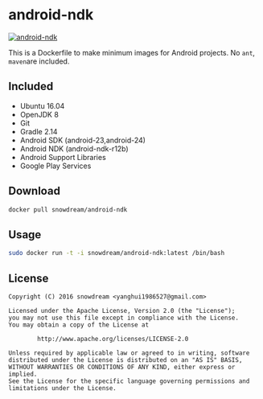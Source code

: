 # android-ndk
[![android-ndk](http://dockeri.co/image/snowdream/android-ndk)](https://hub.docker.com/r/snowdream/android-ndk/)

This is a Dockerfile to make minimum images for Android projects.
No `ant`, `maven`are included.

## Included
* Ubuntu 16.04
* OpenJDK 8
* Git
* Gradle 2.14
* Android SDK (android-23,android-24)
* Android NDK (android-ndk-r12b)
* Android Support Libraries
* Google Play Services

## Download
```bash
docker pull snowdream/android-ndk
```

## Usage
```bash
sudo docker run -t -i snowdream/android-ndk:latest /bin/bash
```

## License
```
Copyright (C) 2016 snowdream <yanghui1986527@gmail.com>

Licensed under the Apache License, Version 2.0 (the "License");
you may not use this file except in compliance with the License.
You may obtain a copy of the License at

        http://www.apache.org/licenses/LICENSE-2.0

Unless required by applicable law or agreed to in writing, software
distributed under the License is distributed on an "AS IS" BASIS,
WITHOUT WARRANTIES OR CONDITIONS OF ANY KIND, either express or implied.
See the License for the specific language governing permissions and
limitations under the License.
```
